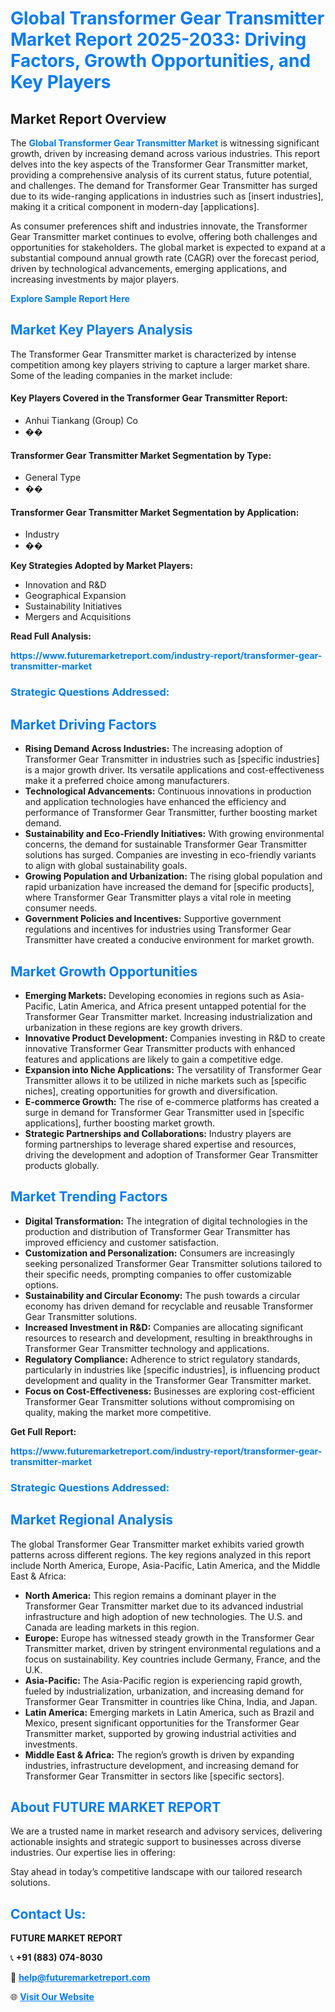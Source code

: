 <h1 style="color: #007BFF;">Global Transformer Gear Transmitter Market Report 2025-2033: Driving Factors, Growth Opportunities, and Key Players</h1>

<section id="overview">
<h2>Market Report Overview</h2>
<p>The <a href="https://www.futuremarketreport.com/industry-report/transformer-gear-transmitter-market" style="color: #007BFF; text-decoration: none;"><strong>Global Transformer Gear Transmitter Market</strong></a> is witnessing significant growth, driven by increasing demand across various industries. This report delves into the key aspects of the Transformer Gear Transmitter market, providing a comprehensive analysis of its current status, future potential, and challenges. The demand for Transformer Gear Transmitter has surged due to its wide-ranging applications in industries such as [insert industries], making it a critical component in modern-day [applications].</p>
<p>As consumer preferences shift and industries innovate, the Transformer Gear Transmitter market continues to evolve, offering both challenges and opportunities for stakeholders. The global market is expected to expand at a substantial compound annual growth rate (CAGR) over the forecast period, driven by technological advancements, emerging applications, and increasing investments by major players.</p>
</section>

<section id="overview">
<p><a href="https://www.futuremarketreport.com/request-sample/reportId=113977" style="color: #007BFF; text-decoration: none;"><strong>Explore Sample Report Here</strong></a></p>
</section>

<section id="key-players">
<h2 style="color: #007BFF;">Market Key Players Analysis</h2>
<p>The Transformer Gear Transmitter market is characterized by intense competition among key players striving to capture a larger market share. Some of the leading companies in the market include:</p>
<h4>Key Players Covered in the Transformer Gear Transmitter Report:</h4>
<ul><li>Anhui Tiankang (Group) Co</li><li>��</li></ul>
<h4>Transformer Gear Transmitter Market Segmentation by Type:</h4>
<ul><li>General Type</li><li>��</li></ul>

<h4>Transformer Gear Transmitter Market Segmentation by Application:</h4>
<ul><li>Industry</li><li>��</li></ul>
<p><strong>Key Strategies Adopted by Market Players:</strong></p>
<ul>
<li>Innovation and R&D</li>
<li>Geographical Expansion</li>
<li>Sustainability Initiatives</li>
<li>Mergers and Acquisitions</li>
</ul>
</section>

<section>
<p><strong>Read Full Analysis: </strong></p><a href="https://www.futuremarketreport.com/industry-report/transformer-gear-transmitter-market" style="color: #007BFF; text-decoration: none;"><strong>https://www.futuremarketreport.com/industry-report/transformer-gear-transmitter-market</strong></a>
<h3 style="color: #007BFF;">Strategic Questions Addressed:</h3>
</section>

<section id="driving-factors">
<h2 style="color: #007BFF;">Market Driving Factors</h2>
<ul>
<li><strong>Rising Demand Across Industries:</strong> The increasing adoption of Transformer Gear Transmitter in industries such as [specific industries] is a major growth driver. Its versatile applications and cost-effectiveness make it a preferred choice among manufacturers.</li>
<li><strong>Technological Advancements:</strong> Continuous innovations in production and application technologies have enhanced the efficiency and performance of Transformer Gear Transmitter, further boosting market demand.</li>
<li><strong>Sustainability and Eco-Friendly Initiatives:</strong> With growing environmental concerns, the demand for sustainable Transformer Gear Transmitter solutions has surged. Companies are investing in eco-friendly variants to align with global sustainability goals.</li>
<li><strong>Growing Population and Urbanization:</strong> The rising global population and rapid urbanization have increased the demand for [specific products], where Transformer Gear Transmitter plays a vital role in meeting consumer needs.</li>
<li><strong>Government Policies and Incentives:</strong> Supportive government regulations and incentives for industries using Transformer Gear Transmitter have created a conducive environment for market growth.</li>
</ul>
</section>

<section id="growth-opportunities">
<h2 style="color: #007BFF;">Market Growth Opportunities</h2>
<ul>
<li><strong>Emerging Markets:</strong> Developing economies in regions such as Asia-Pacific, Latin America, and Africa present untapped potential for the Transformer Gear Transmitter market. Increasing industrialization and urbanization in these regions are key growth drivers.</li>
<li><strong>Innovative Product Development:</strong> Companies investing in R&D to create innovative Transformer Gear Transmitter products with enhanced features and applications are likely to gain a competitive edge.</li>
<li><strong>Expansion into Niche Applications:</strong> The versatility of Transformer Gear Transmitter allows it to be utilized in niche markets such as [specific niches], creating opportunities for growth and diversification.</li>
<li><strong>E-commerce Growth:</strong> The rise of e-commerce platforms has created a surge in demand for Transformer Gear Transmitter used in [specific applications], further boosting market growth.</li>
<li><strong>Strategic Partnerships and Collaborations:</strong> Industry players are forming partnerships to leverage shared expertise and resources, driving the development and adoption of Transformer Gear Transmitter products globally.</li>
</ul>
</section>

<section id="trending-factors">
<h2 style="color: #007BFF;">Market Trending Factors</h2>
<ul>
<li><strong>Digital Transformation:</strong> The integration of digital technologies in the production and distribution of Transformer Gear Transmitter has improved efficiency and customer satisfaction.</li>
<li><strong>Customization and Personalization:</strong> Consumers are increasingly seeking personalized Transformer Gear Transmitter solutions tailored to their specific needs, prompting companies to offer customizable options.</li>
<li><strong>Sustainability and Circular Economy:</strong> The push towards a circular economy has driven demand for recyclable and reusable Transformer Gear Transmitter solutions.</li>
<li><strong>Increased Investment in R&D:</strong> Companies are allocating significant resources to research and development, resulting in breakthroughs in Transformer Gear Transmitter technology and applications.</li>
<li><strong>Regulatory Compliance:</strong> Adherence to strict regulatory standards, particularly in industries like [specific industries], is influencing product development and quality in the Transformer Gear Transmitter market.</li>
<li><strong>Focus on Cost-Effectiveness:</strong> Businesses are exploring cost-efficient Transformer Gear Transmitter solutions without compromising on quality, making the market more competitive.</li>
</ul>
</section>

<section>
<p><strong>Get Full Report: </strong></p><a href="https://www.futuremarketreport.com/industry-report/transformer-gear-transmitter-market" style="color: #007BFF; text-decoration: none;"><strong>https://www.futuremarketreport.com/industry-report/transformer-gear-transmitter-market</strong></a>
<h3 style="color: #007BFF;">Strategic Questions Addressed:</h3>
</section>


<section id="regional-analysis">
<h2 style="color: #007BFF;">Market Regional Analysis</h2>
<p>The global Transformer Gear Transmitter market exhibits varied growth patterns across different regions. The key regions analyzed in this report include North America, Europe, Asia-Pacific, Latin America, and the Middle East & Africa:</p>
<ul>
<li><strong>North America:</strong> This region remains a dominant player in the Transformer Gear Transmitter market due to its advanced industrial infrastructure and high adoption of new technologies. The U.S. and Canada are leading markets in this region.</li>
<li><strong>Europe:</strong> Europe has witnessed steady growth in the Transformer Gear Transmitter market, driven by stringent environmental regulations and a focus on sustainability. Key countries include Germany, France, and the U.K.</li>
<li><strong>Asia-Pacific:</strong> The Asia-Pacific region is experiencing rapid growth, fueled by industrialization, urbanization, and increasing demand for Transformer Gear Transmitter in countries like China, India, and Japan.</li>
<li><strong>Latin America:</strong> Emerging markets in Latin America, such as Brazil and Mexico, present significant opportunities for the Transformer Gear Transmitter market, supported by growing industrial activities and investments.</li>
<li><strong>Middle East & Africa:</strong> The region’s growth is driven by expanding industries, infrastructure development, and increasing demand for Transformer Gear Transmitter in sectors like [specific sectors].</li>
</ul>
</section>

<footer>
<h2 style="color: #007BFF;">About FUTURE MARKET REPORT</h2>
<p>We are a trusted name in market research and advisory services, delivering actionable insights and strategic support to businesses across diverse industries. Our expertise lies in offering:</p>

<p>Stay ahead in today’s competitive landscape with our tailored research solutions.</p>

<h2 style="color: #007BFF;">Contact Us:</h2>
<p><strong>FUTURE MARKET REPORT</strong></p>
<p>📞 <strong>+91 (883) 074-8030</strong></p>
<p>📧 <strong><a href="mailto:help@futuremarketreport.com" style="color: #007BFF;">help@futuremarketreport.com</a></strong></p>
<p>🌐 <strong><a href="https://www.futuremarketreport.com/" style="color: #007BFF;">Visit Our Website</a></strong></p>
</footer>